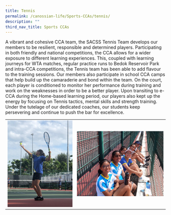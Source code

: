 ```yaml
---
title: Tennis
permalink: /canossian-life/Sports-CCAs/tennis/
description: ""
third_nav_title: Sports CCAs
---
```


A vibrant and cohesive CCA team, the SACSS Tennis Team develops our members to be resilient, responsible and determined players. Participating in both friendly and national competitions, the CCA allows for a wider exposure to different learning experiences. This, coupled with learning journeys for WTA matches, regular practice runs to Bedok Reservoir Park and intra-CCA competitions, the Tennis team has been able to add flavour to the training sessions. Our members also participate in school CCA camps that help build up the camaraderie and bond within the team. On the court, each player is conditioned to monitor her performance during training and work on the weaknesses in order to be a better player. Upon transiting to e-CCA during the Home-based learning period, our players also kept up the energy by focusing on Tennis tactics, mental skills and strength training. Under the tutelage of our dedicated coaches, our students keep persevering and continue to push the bar for excellence.

|   |   |
|---|---|
| ![](/images/Canossian%20Life/Sports%20CCAs/TENNIS/serve-1152x1536.jpeg)  | ![](/images/Canossian%20Life/Sports%20CCAs/TENNIS/Competition-Break-1536x1152.jpeg)  |